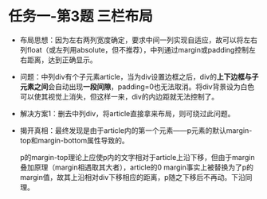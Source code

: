 # 任务一-第3题 三栏布局
- 布局思想：因为左右两列宽度确定，要求中间一列实现自适应，故可以将左右列float（或左列用absolute，但不推荐），中列通过margin或padding控制左右距离，达到正确显示。
- 问题：中列div有个子元素article，当为div设置边框之后，div的**上下边框与子元素之间**会自动出现**一段间隙**，padding=0也无法取消。将div背景设为白色可以使其视觉上消失，但这样一来，div的内边距就无法控制了。
- 解决方案1：删去中列div，将article直接拿来布局，则可绕过此问题。
- 揭开真相：最终发现是由于article内的第一个元素——p元素的默认margin-top和margin-bottom属性导致的。

  p的margin-top理论上应使p内的文字相对于article上沿下移，但由于margin叠加原理（margin相遇取其大者），article的0 margin事实上被替换为了p的margin值，故其上沿相对div下移相应的距离，p随之下移后不再动。下沿同理。
  